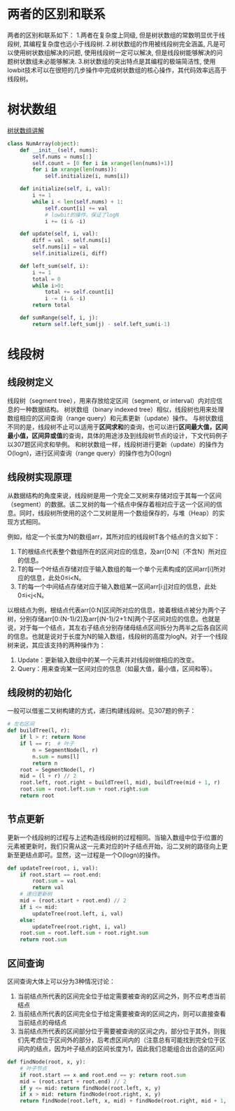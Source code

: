 
# 两者的区别和联系

两者的区别和联系如下：
1.两者在复杂度上同级, 但是树状数组的常数明显优于线段树, 其编程复杂度也远小于线段树.
2.树状数组的作用被线段树完全涵盖, 凡是可以使用树状数组解决的问题, 使用线段树一定可以解决, 但是线段树能够解决的问题树状数组未必能够解决.
3.树状数组的突出特点是其编程的极端简洁性, 使用lowbit技术可以在很短的几步操作中完成树状数组的核心操作，其代码效率远高于线段树。

# 树状数组
[树状数组讲解](https://blog.csdn.net/bestsort/article/details/80796531?utm_medium=distribute.pc_relevant_t0.none-task-blog-BlogCommendFromMachineLearnPai2-1.nonecase&depth_1-utm_source=distribute.pc_relevant_t0.none-task-blog-BlogCommendFromMachineLearnPai2-1.nonecase)

```python
class NumArray(object):
    def __init__(self, nums):
        self.nums = nums[:]
        self.count = [0 for i in xrange(len(nums)+1)]
        for i in xrange(len(nums)):
            self.initialize(i, nums[i])

    def initialize(self, i, val):
        i += 1
        while i < len(self.nums) + 1:
            self.count[i] += val
            # lowbit的操作，保证了logN
            i += (i & -i)

    def update(self, i, val):
        diff = val - self.nums[i]
        self.nums[i] = val
        self.initialize(i, diff)

    def left_sum(self, i):
        i += 1
        total = 0
        while i>0:
            total += self.count[i]
            i -= (i & -i)
        return total

    def sumRange(self, i, j):
        return self.left_sum(j) - self.left_sum(i-1)
```


# 线段树

## 线段树定义
线段树（segment tree），用来存放给定区间（segment, or interval）内对应信息的一种数据结构。
树状数组（binary indexed tree）相似，线段树也用来处理数组相应的区间查询（range query）和元素更新（update）操作。
与树状数组不同的是，线段树不止可以适用于**区间求和**的查询，也可以进行**区间最大值，区间最小值，区间异或值**的查询，具体的用途涉及到线段树节点的设计，下文代码例子以307题区间求和举例。
和树状数组一样，线段树进行更新（update）的操作为O(logn)，进行区间查询（range query）的操作也为O(logn)

## 线段树实现原理
从数据结构的角度来说，线段树是用一个完全二叉树来存储对应于其每一个区间（segment）的数据。该二叉树的每一个结点中保存着相对应于这一个区间的信息。同时，线段树所使用的这个二叉树是用一个数组保存的，与堆（Heap）的实现方式相同。

例如，给定一个长度为N的数组arr，其所对应的线段树T各个结点的含义如下：
1. T的根结点代表整个数组所在的区间对应的信息，及arr[0:N]（不含N）所对应的信息。
2. T的每一个叶结点存储对应于输入数组的每一个单个元素构成的区间arr[i]所对应的信息，此处0≤i<N。
3. T的每一个中间结点存储对应于输入数组某一区间arr[i:j]对应的信息，此处0≤i<j<N。

以根结点为例，根结点代表arr[0:N]区间所对应的信息，接着根结点被分为两个子树，分别存储arr[0:(N-1)/2]及arr[(N-1)/2+1:N]两个子区间对应的信息。也就是说，对于每一个结点，其左右子结点分别存储母结点区间拆分为两半之后各自区间的信息。也就是说对于长度为N的输入数组，线段树的高度为logN。对于一个线段树来说，其应该支持的两种操作为：
1. Update：更新输入数组中的某一个元素并对线段树做相应的改变。
2. Query：用来查询某一区间对应的信息（如最大值，最小值，区间和等）。


## 线段树的初始化
一般可以借鉴二叉树构建的方式，递归构建线段树。见307题的例子：
``` python
# 左右区间
def buildTree(l, r):
    if l > r: return None
    if l == r:  # 叶子
        n = SegmentNode(l, r)
        n.sum = nums[l]
        return n
    root = SegmentNode(l, r)
    mid = (l + r) // 2
    root.left, root.right = buildTree(l, mid), buildTree(mid + 1, r)
    root.sum = root.left.sum + root.right.sum
    return root
```

## 节点更新
更新一个线段树的过程与上述构造线段树的过程相同。当输入数组中位于i位置的元素被更新时，我们只需从这一元素对应的叶子结点开始，沿二叉树的路径向上更新至更结点即可。显然，这一过程是一个O(logn)的操作。
```python
def updateTree(root, i, val):
    if root.start == root.end:
        root.sum = val
        return val
    # 递归更新树
    mid = (root.start + root.end) // 2
    if i <= mid:
        updateTree(root.left, i, val)
    else:
        updateTree(root.right, i, val)
    root.sum = root.left.sum + root.right.sum
    return root.sum
```

## 区间查询
区间查询大体上可以分为3种情况讨论：
1. 当前结点所代表的区间完全位于给定需要被查询的区间之外，则不应考虑当前结点
2. 当前结点所代表的区间完全位于给定需要被查询的区间之内，则可以直接查看当前结点的母结点
3. 当前结点所代表的区间部分位于需要被查询的区间之内，部分位于其外，则我们先考虑位于区间外的部分，后考虑区间内的（注意总有可能找到完全位于区间内的结点，因为叶子结点的区间长度为1，因此我们总能组合出合适的区间）
```python
def findNode(root, x, y):
    # 叶子节点
    if root.start == x and root.end == y: return root.sum
    mid = (root.start + root.end) // 2
    if y <= mid: return findNode(root.left, x, y)
    if x > mid: return findNode(root.right, x, y)
    return findNode(root.left, x, mid) + findNode(root.right, mid + 1, y)
```